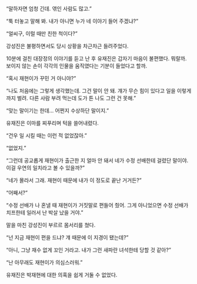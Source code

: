 “말하자면 엄청 긴데. 엮인 사람도 많고.”

“툭 터놓고 말해 봐. 내가 아니면 누가 네 이야기 들어 주겠냐?”

“얼씨구, 이럴 때만 친한 척이다?”

강성진은 불평하면서도 당시 상황을 차근차근 들려주었다.

10분에 걸친 대장정의 이야기를 듣고 난 후 유재진은 갑자기 마음이 불편했다. 뭐랄까. 보이지 않는 손이 각각의 인물을 움직였다는 기분이 들었다고 할까.

“혹시 재현이가 꾸민 거 아니야?”

“나도 처음에는 그렇게 생각했는데. 그건 말이 안 돼. 걔가 무슨 힘이 있다고 일을 이렇게까지 벌려. 다른 사람 부려 먹는데 도가 튼 나도 그런 건 못해.”

“맞는 말이기는 한데… 어쩐지 수상하단 말이지.”

유재진은 이마를 찌푸리며 턱을 쓸어내렸다.

“건우 일 시킬 때는 이런 적 없었잖아.”

“없었지.”

“그런데 공교롭게 재현이가 출근한 지 얼마 안 돼서 네가 수정 선배한테 걸렸단 말이야. 이걸 우연의 일치라고 볼 수 있을까?”

“네가 몰라서 그래. 재현이 때문에 내가 이 정도로 끝난 거거든?”

“어째서?”

“수정 선배가 나 혼낼 때 재현이가 거짓말로 편들어 줬어. 그게 아니었으면 수정 선배가 치프한테 일러서 난 박살 났을 거야.”

말을 마친 강성진이 부르르 몸서리를 쳤다.

“넌 지금 재현이 편을 드냐? 걔 때문에 이 지경이 됐는데?”

“아니, 그냥 재수 없게 꼬인 거라고. 내가 그런 새파란 녀석한테 당할 것 같아?”

“난 아무래도 재현이가 의심스러워.”

유재진은 박재현에 대한 의혹을 쉽게 거둘 수 없었다.